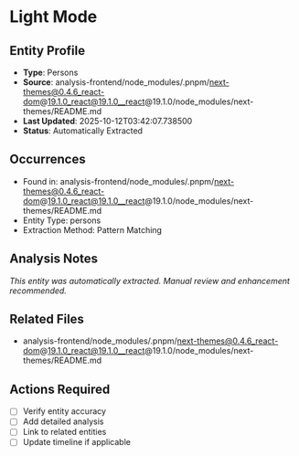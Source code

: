 # Light Mode

## Entity Profile
- **Type**: Persons
- **Source**: analysis-frontend/node_modules/.pnpm/next-themes@0.4.6_react-dom@19.1.0_react@19.1.0__react@19.1.0/node_modules/next-themes/README.md
- **Last Updated**: 2025-10-12T03:42:07.738500
- **Status**: Automatically Extracted

## Occurrences
- Found in: analysis-frontend/node_modules/.pnpm/next-themes@0.4.6_react-dom@19.1.0_react@19.1.0__react@19.1.0/node_modules/next-themes/README.md
- Entity Type: persons
- Extraction Method: Pattern Matching

## Analysis Notes
*This entity was automatically extracted. Manual review and enhancement recommended.*

## Related Files
- analysis-frontend/node_modules/.pnpm/next-themes@0.4.6_react-dom@19.1.0_react@19.1.0__react@19.1.0/node_modules/next-themes/README.md

## Actions Required
- [ ] Verify entity accuracy
- [ ] Add detailed analysis
- [ ] Link to related entities
- [ ] Update timeline if applicable
